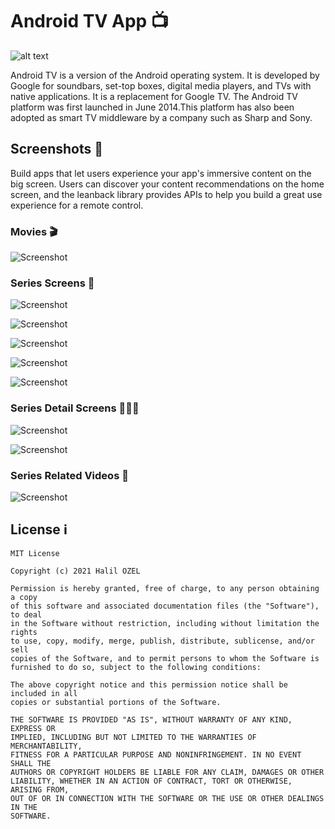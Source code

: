 # Android TV App 📺

![alt text](https://www.mediaclick.com.tr/uploads/2019/07/android-tv.jpg)

Android TV is a version of the Android operating system. It is developed by Google for soundbars, set-top boxes, digital media players, and TVs with native applications. It is a replacement for Google TV. The Android TV platform was first launched in June 2014.This platform has also been adopted as smart TV middleware by a company such as Sharp and Sony.

## Screenshots 📸

Build apps that let users experience your app's immersive content on the big screen. Users can discover your content recommendations on the home screen, and the leanback library provides APIs to help you build a great use experience for a remote control.

### Movies 🎬

![Screenshot](pic1.png)

### Series Screens 🎥

![Screenshot](pic2.png)


![Screenshot](pic3.png)


![Screenshot](pic4.png)


![Screenshot](pic5.png)


![Screenshot](pic6.png)


### Series Detail Screens 🕵🏻‍♀️

![Screenshot](pic8.png)


![Screenshot](pic9.png)


### Series Related Videos 🍿

![Screenshot](pic10.png)


## License ℹ️
```
MIT License

Copyright (c) 2021 Halil OZEL

Permission is hereby granted, free of charge, to any person obtaining a copy
of this software and associated documentation files (the "Software"), to deal
in the Software without restriction, including without limitation the rights
to use, copy, modify, merge, publish, distribute, sublicense, and/or sell
copies of the Software, and to permit persons to whom the Software is
furnished to do so, subject to the following conditions:

The above copyright notice and this permission notice shall be included in all
copies or substantial portions of the Software.

THE SOFTWARE IS PROVIDED "AS IS", WITHOUT WARRANTY OF ANY KIND, EXPRESS OR
IMPLIED, INCLUDING BUT NOT LIMITED TO THE WARRANTIES OF MERCHANTABILITY,
FITNESS FOR A PARTICULAR PURPOSE AND NONINFRINGEMENT. IN NO EVENT SHALL THE
AUTHORS OR COPYRIGHT HOLDERS BE LIABLE FOR ANY CLAIM, DAMAGES OR OTHER
LIABILITY, WHETHER IN AN ACTION OF CONTRACT, TORT OR OTHERWISE, ARISING FROM,
OUT OF OR IN CONNECTION WITH THE SOFTWARE OR THE USE OR OTHER DEALINGS IN THE
SOFTWARE.
```

